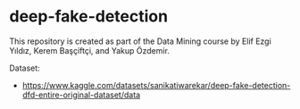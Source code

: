 # deep-fake-detection

This repository is created as part of the Data Mining course by Elif Ezgi Yıldız, Kerem Başçiftçi, and Yakup Özdemir.

Dataset:
* https://www.kaggle.com/datasets/sanikatiwarekar/deep-fake-detection-dfd-entire-original-dataset/data
